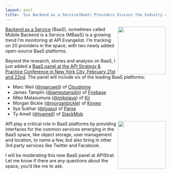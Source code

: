 ```yaml
---
layout: post
title: 'Six Backend as a Service(BaaS) Providers Discuss the Industry at #APIStrat in NYC'
---
```

<p><a href="/trends/baas.php"><img src="https://s3.amazonaws.com/kinlane-productions/api-evangelist/trends/baas-trends.png" alt="" width="150" align="right" /></a></p>
<p><a title="BaaS" href="/trends/baas.php">Backend as a Service</a> (BaaS), sometimes called Mobile Backend is a Service (MBaaS) is a growing trend I&rsquo;m monitoring at API Evangelist.  I&rsquo;m tracking on 20 providers in the space, with two newly added open-source BaaS platforms.</p>
<p>Beyond the research, stories and analysis on BaaS, I just added a <a href="http://www.apistrategyconference.com/2013/01/18/new-panel-at-apistrat-backend-as-a-service/">BaaS panel at the API Strategy &amp; Practice Conference in New York City, February 21st and 22nd</a>.  The panel will include six of the leading BaaS platforms:</p>
<ul class="mainlist">
<li>Marc Weil (<a href="https://twitter.com/marcweil">@marcweil</a>) of&nbsp;<a href="https://cloudmine.me/" target="_blank">Cloudmine</a></li>
<li>James Tamplin (<a href="https://twitter.com/jamestamplin">@jamestamplin</a>) of&nbsp;<a href="https://www.firebase.com/" target="_blank">Firebase</a></li>
<li>Miko Matasumura (<a href="https://twitter.com/mikojava">@mikojava</a>) of&nbsp;<a href="http://kii.com/" target="_blank">Kii</a></li>
<li>Morgan Bickle (<a href="https://twitter.com/morganbickle">@morganbickle</a>) of&nbsp;<a href="http://www.kinvey.com/" target="_blank">Kinvey</a></li>
<li>Ilya Sukhar (<a href="https://twitter.com/ilyasu">@ilyasu</a>) of&nbsp;<a href="http://www.parse.com/" target="_blank">Parse</a></li>
<li>Ty Amell (<a href="https://twitter.com/tyamell">@tyamell</a>) of&nbsp;<a href="https://www.stackmob.com/" target="_blank">StackMob</a>&nbsp;</li>
</ul>
<p><a title="API Strategy &amp; Practice" href="http://www.apistrategyconference.com/" target="_blank"><img src="https://s3.amazonaws.com/kinlane-productions/events/api-strategy-practice-conference/api-strategy-conference-logo.png" alt="" width="150" align="right" /></a></p>
<p>API play a critical role in BaaS platforms by providing interfaces for the common services emerging in the BaaS space, like object storage, user management and location, to name a few, but also bring in other 3rd party services like Twitter and Facebook.</p>
<p>I will be moderating this new BaaS panel at APIStrat. Let me know if there are any questions about the space, you&rsquo;d like me to ask.</p>